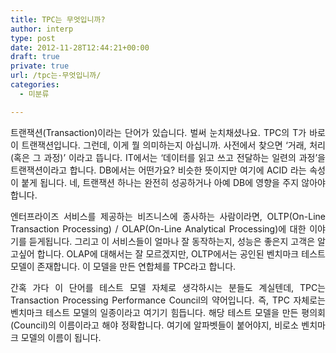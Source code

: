 ```yaml
---
title: TPC는 무엇입니까?
author: interp
type: post
date: 2012-11-28T12:44:21+00:00
draft: true
private: true
url: /tpc는-무엇입니까/
categories:
  - 미분류

---
```

<p style="text-align: justify;">
  트랜잭션(Transaction)이라는 단어가 있습니다. 벌써 눈치채셨나요. TPC의 T가 바로 이 트랜잭션입니다. 그런데, 이게 뭘 의미하는지 아십니까. 사전에서 찾으면 &#8216;거래, 처리(혹은 그 과정)&#8217; 이라고 뜹니다. IT에서는 &#8216;데이터를 읽고 쓰고 전달하는 일련의 과정&#8217;을 트랜잭션이라고 합니다. DB에서는 어떤가요? 비슷한 뜻이지만 여기에 ACID 라는 속성이 붙게 됩니다. 네, 트랜잭션 하나는 완전히 성공하거나 아예 DB에 영향을 주지 않아야 합니다.
</p>

<p style="text-align: justify;">
  엔터프라이즈 서비스를 제공하는 비즈니스에 종사하는 사람이라면, OLTP(On-Line Transaction Processing) / OLAP(On-Line Analytical Processing)에 대한 이야기를 듣게됩니다. 그리고 이 서비스들이 얼마나 잘 동작하는지, 성능은 좋은지 고객은 알고싶어 합니다. OLAP에 대해서는 잘 모르겠지만, OLTP에서는 공인된 벤치마크 테스트 모델이 존재합니다. 이 모델을 만든 연합체를 TPC라고 합니다.
</p>

<p style="text-align: justify;">
  간혹 가다 이 단어를 테스트 모델 자체로 생각하시는 분들도 계실텐데,&nbsp;TPC는 Transaction Processing Performance Council의 약어입니다. 즉, TPC 자체로는 벤치마크 테스트 모델의 일종이라고 여기기&nbsp;힘듭니다. 해당 테스트 모델을 만든 평의회(Council)의 이름이라고 해야 정확합니다. 여기에 알파벳들이 붙어야지, 비로소 벤치마크 모델의 이름이 됩니다.
</p>